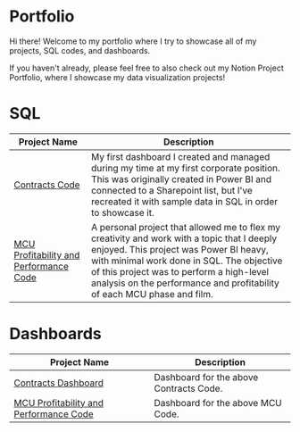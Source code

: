 # Portfolio

Hi there!
Welcome to my portfolio where I try to showcase all of my projects, SQL codes, and dashboards.

If you haven't already, please feel free to also check out my Notion Project Portfolio, where I showcase my data visualization projects!

# SQL

| Project Name  | Description |
| ------------- | ------------- |
| [Contracts Code](https://github.com/lardcheng/Contracts-Code)| My first dashboard I created and managed during my time at my first corporate position. This was originally created in Power BI and connected to a Sharepoint list, but I've recreated it with sample data in SQL in order to showcase it. |
| [MCU Profitability and Performance Code](https://github.com/lardcheng/MCU-Profitability-Project)| A personal project that allowed me to flex my creativity and work with a topic that I deeply enjoyed. This project was Power BI heavy, with minimal work done in SQL. The objective of this project was to perform a high-level analysis on the performance and profitability of each MCU phase and film. |

# Dashboards
| Project Name  | Description |
| ------------- | ------------- |
| [Contracts Dashboard](https://lardcheng.notion.site/Contracts-Dashboard-4042c67c3db2481dbf02918ed1a4ec4d)| Dashboard for the above Contracts Code. |
| [MCU Profitability and Performance Code](https://www.notion.so/lardcheng/MCU-Profitability-Dashboard-717835ee8f8a42c3972e93bf67a453f4)| Dashboard for the above MCU Code. |
